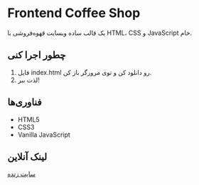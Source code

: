 # Frontend Coffee Shop

یک قالب ساده وبسایت قهوه‌فروشی با HTML، CSS و JavaScript خام.

## چطور اجرا کنی
1. فایل index.html رو دانلود کن و توی مرورگر باز کن.
2. لذت ببر!

## فناوری‌ها
- HTML5
- CSS3 
- Vanilla JavaScript

## لینک آنلاین
[سایت زنده](https://mahdi-akbari93.github.io/frontend-coffee-shop)
